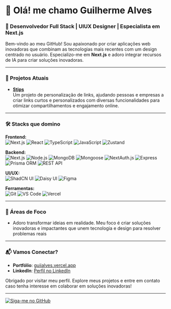 # 👋 Olá! me chamo Guilherme Alves

### 🚀 Desenvolvedor Full Stack | UIUX Designer | Especialista em Next.js

Bem-vindo ao meu GitHub! Sou apaixonado por criar aplicações web inovadoras que combinam as tecnologias mais recentes com um design centrado no usuário. Especializo-me em **Next.js** e adoro integrar recursos de IA para criar soluções inovadoras.

---

### 🌟 Projetos Atuais

- **[Stips](https://stipss.vercel.app/)**  
  Um projeto de personalização de links, ajudando pessoas e empresas a criar links curtos e personalizados com diversas funcionalidades para otimizar compartilhamentos e engajamento online.

---

### 🛠️ Stacks que domino

**Frontend:**  
![Next.js](https://img.shields.io/badge/Next.js-000000?style=flat&logo=next.js) ![React](https://img.shields.io/badge/React-61DAFB?style=flat&logo=react&logoColor=white) ![TypeScript](https://img.shields.io/badge/TypeScript-3178C6?style=flat&logo=typescript&logoColor=white) ![JavaScript](https://img.shields.io/badge/JavaScript-F7DF1E?style=flat&logo=javascript&logoColor=black) ![Zustand](https://img.shields.io/badge/Zustand-264653?style=flat&logo=react)

**Backend:**  
![Next.js](https://img.shields.io/badge/Next.js-000000?style=flat&logo=next.js) ![Node.js](https://img.shields.io/badge/Node.js-339933?style=flat&logo=node.js&logoColor=white) ![MongoDB](https://img.shields.io/badge/MongoDB-47A248?style=flat&logo=mongodb&logoColor=white) ![Mongoose](https://img.shields.io/badge/Mongoose-880000?style=flat&logo=mongoose&logoColor=white) ![NextAuth.js](https://img.shields.io/badge/NextAuth.js-000000?style=flat&logo=nextauth.js) ![Express](https://img.shields.io/badge/Express-000000?style=flat&logo=express)  
![Prisma ORM](https://img.shields.io/badge/Prisma-2D3748?style=flat&logo=prisma) ![REST API](https://img.shields.io/badge/REST%20API-FF6F00?style=flat&logo=api&logoColor=white)

**UI/UX:**  
![ShadCN UI](https://img.shields.io/badge/ShadCN_UI-111827?style=flat&logo=tailwind-css) ![Daisy UI](https://img.shields.io/badge/Daisy_UI-5A67D8?style=flat&logo=daisyui) ![Figma](https://img.shields.io/badge/Figma-F24E1E?style=flat&logo=figma&logoColor=white)

**Ferramentas:**  
![Git](https://img.shields.io/badge/Git-F05032?style=flat&logo=git&logoColor=white) ![VS Code](https://img.shields.io/badge/VS_Code-007ACC?style=flat&logo=visual-studio-code&logoColor=white) ![Vercel](https://img.shields.io/badge/Vercel-000000?style=flat&logo=vercel&logoColor=white)

---

### 🎯 Áreas de Foco

- Adoro transformar ideias em realidade. Meu foco é criar soluções inovadoras e impactantes que unem tecnologia e design para resolver problemas reais

---

### 📬 Vamos Conectar?

- **Portfólio**: [guiialves.vercel.app](https://guiialves.vercel.app)
- **LinkedIn**: [Perfil no LinkedIn](https://linkedin.com/in/guiialves)

Obrigado por visitar meu perfil. Explore meus projetos e entre em contato caso tenha interesse em colaborar em soluções inovadoras!

---

[![Siga-me no GitHub](https://img.shields.io/github/followers/guialveess?label=Siga-me%20no%20GitHub&style=social)](https://github.com/guialveess)
